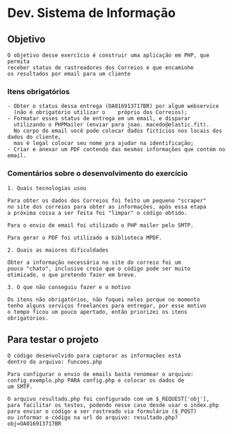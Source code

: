 # Dev. Sistema de Informação

## Objetivo

    O objetivo desse exercício é construir uma aplicação em PHP, que permita
    receber status de rastreadores dos Correios e que encaminhe
    os resultados por email para um cliente

### Itens obrigatórios

    - Obter o status dessa entrega (OA016913717BR) por algum webservice
      (não é obrigatório utilizar o    próprio dos Correios);
    - Formatar esses status de entrega em um email, e disparar
      utilizando o PHPMailer (enviar para joao. macedo@elastic.fit).
      No corpo do email você pode colocar dados fictícios nos locais dos dados do cliente,
      mas é legal colocar seu nome pra ajudar na identificação;
    - Criar e anexar um PDF contendo das mesmas informações que contém no email.

### Comentários sobre o desenvolvimento do exercício

    1. Quais tecnologias usou
    
    Para obter os dados dos Correios foi feito um pequeno "scraper"
    no site dos correios para obter as informações, após essa etapa
    a próxima coisa a ser feita foi "limpar" o código obtido.

    Para o envio de email foi utilizado o PHP mailer pelo SMTP.
    
    Para gerar o PDF foi utilizado a biblioteca MPDF.

    2. Quais as maiores dificuldades

    Obter a informação necessária no site do correio foi um
    pouco "chato", inclusive creio que o código pode ser muito
    otimizado, o que pretendo fazer em breve.

    3. O que não conseguiu fazer e o motivo

    Os itens não obrigatórios, não foquei neles porque no momento
    tenho alguns serviços freelances para entregar, por esse motivo 
    o tempo ficou um pouco apertado, então priorizei os itens obrigatórios.

## Para testar o projeto

    O código desenvolvido para capturar as informações está
    dentro do arquivo: funcoes.php

    Para configurar o envio de emails basta renomear o arquivo:
    config_exemplo.php PARA config.php e colocar os dados de
    um SMTP.

    O arquivo resultado.php foi configurado com um $_REQUEST['obj'],
    para facilitar os testes, podendo nesse caso desde usar o index.php
    para enviar o código a ser rastreado via formulário ($_POST)
    ou informar o código na url do arquivo: resultado.php?obj=OA016913717BR
